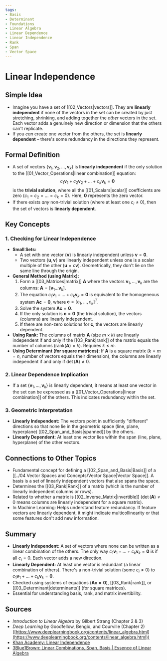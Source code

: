 ```yaml
---
tags:
- Basis
- Determinant
- Foundations
- Linear Algebra
- Linear Dependence
- Linear Independence
- Rank
- Span
- Vector Space
---
```


# Linear Independence

## Simple Idea
*   Imagine you have a set of [[02_Vectors|vectors]]. They are **linearly independent** if none of the vectors in the set can be created by just stretching, shrinking, and adding together the *other* vectors in the set. Each vector adds a genuinely new direction or dimension that the others can't replicate.
*   If you *can* create one vector from the others, the set is **linearly dependent** – there's some redundancy in the directions they represent.

## Formal Definition
*   A set of vectors $\{\mathbf{v}_1, \mathbf{v}_2, ..., \mathbf{v}_k\}$ is **linearly independent** if the only solution to the [[01_Vector_Operations|linear combination]] equation:
    $$ c_1\mathbf{v}_1 + c_2\mathbf{v}_2 + \dots + c_k\mathbf{v}_k = \mathbf{0} $$
    is the **trivial solution**, where all the [[01_Scalars|scalar]] coefficients are zero ($c_1 = c_2 = \dots = c_k = 0$). Here, $\mathbf{0}$ represents the zero vector.
*   If there exists *any* non-trivial solution (where at least one $c_i \neq 0$), then the set of vectors is **linearly dependent**.

## Key Concepts

### 1. Checking for Linear Independence
*   **Small Sets:**
    *   A set with one vector $\{\mathbf{v}\}$ is linearly independent unless $\mathbf{v} = \mathbf{0}$.
    *   Two vectors $\{\mathbf{u}, \mathbf{v}\}$ are linearly independent unless one is a scalar multiple of the other ($\mathbf{u} = c\mathbf{v}$). Geometrically, they don't lie on the same line through the origin.
*   **General Method (using Matrix):**
    1.  Form a [[03_Matrices|matrix]] $\mathbf{A}$ where the vectors $\mathbf{v}_1, ..., \mathbf{v}_k$ are the columns: $\mathbf{A} = [\mathbf{v}_1 \dots \mathbf{v}_k]$.
    2.  The equation $c_1\mathbf{v}_1 + \dots + c_k\mathbf{v}_k = \mathbf{0}$ is equivalent to the homogeneous system $\mathbf{A}\mathbf{c} = \mathbf{0}$, where $\mathbf{c} = [c_1, ..., c_k]^T$.
    3.  Solve the system $\mathbf{A}\mathbf{c} = \mathbf{0}$.
    4.  If the only solution is $\mathbf{c} = \mathbf{0}$ (the trivial solution), the vectors (columns) are linearly independent.
    5.  If there are non-zero solutions for $\mathbf{c}$, the vectors are linearly dependent.
*   **Using Rank:** The columns of matrix $\mathbf{A}$ (size $m \times k$) are linearly independent if and only if the [[03_Rank|rank]] of the matrix equals the number of columns ($\text{rank}(\mathbf{A}) = k$). Requires $k \le m$.
*   **Using Determinant (for square matrices):** If $\mathbf{A}$ is a square matrix ($k=m=n$, number of vectors equals their dimension), the columns are linearly independent if and only if $\det(\mathbf{A}) \neq 0$.

### 2. Linear Dependence Implication
*   If a set $\{\mathbf{v}_1, ..., \mathbf{v}_k\}$ is linearly dependent, it means at least one vector in the set can be expressed as a [[01_Vector_Operations|linear combination]] of the others. This indicates redundancy within the set.

### 3. Geometric Interpretation
*   **Linearly Independent:** The vectors point in sufficiently "different" directions so that none lie in the geometric space (line, plane, hyperplane) [[02_Span_and_Basis|spanned]] by the others.
*   **Linearly Dependent:** At least one vector lies within the span (line, plane, hyperplane) of the other vectors.

## Connections to Other Topics
*   Fundamental concept for defining a [[02_Span_and_Basis|Basis]] of a [[../04 Vector Spaces and Concepts/Vector Space|Vector Space]]. A basis is a set of linearly independent vectors that also spans the space.
*   Determines the [[03_Rank|Rank]] of a matrix (which is the number of linearly independent columns or rows).
*   Related to whether a matrix is [[02_Inverse_Matrix|invertible]] ($\det(\mathbf{A}) \neq 0$ means columns are linearly independent for a square matrix).
*   In Machine Learning: Helps understand feature redundancy. If feature vectors are linearly dependent, it might indicate multicollinearity or that some features don't add new information.

## Summary
*   **Linearly Independent:** A set of vectors where none can be written as a linear combination of the others. The only way $c_1\mathbf{v}_1 + \dots + c_k\mathbf{v}_k = \mathbf{0}$ is if all $c_i = 0$. Each vector adds a new direction.
*   **Linearly Dependent:** At least one vector is redundant (a linear combination of others). There's a non-trivial solution (some $c_i \neq 0$) to $c_1\mathbf{v}_1 + \dots + c_k\mathbf{v}_k = \mathbf{0}$.
*   Checked using systems of equations ($\mathbf{Ac=0}$), [[03_Rank|rank]], or [[03_Determinant|determinants]] (for square matrices).
*   Essential for understanding basis, rank, and matrix invertibility.

## Sources
*   *Introduction to Linear Algebra* by Gilbert Strang (Chapter 2 & 3)
*   *Deep Learning* by Goodfellow, Bengio, and Courville (Chapter 2) ([https://www.deeplearningbook.org/contents/linear_algebra.html](https://www.deeplearningbook.org/contents/linear_algebra.html))
*   [Khan Academy: Linear Independence](https://www.khanacademy.org/math/linear-algebra/vectors-and-spaces/linear-independence/v/linear-independence-definition)
*   [3Blue1Brown: Linear Combinations, Span, Basis | Essence of Linear Algebra](https://www.youtube.com/watch?v=k7RM-ot2NWY)